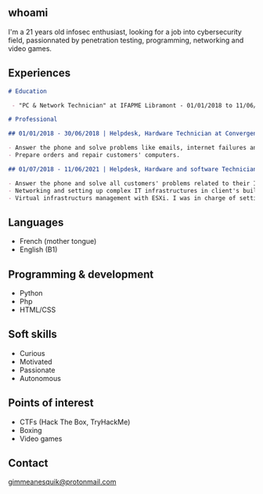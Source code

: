 ## whoami

I'm a 21 years old infosec enthusiast, looking for a job into cybersecurity field, passionnated by penetration testing, programming, networking and video games.

## Experiences

```markdown
# Education

 - "PC & Network Technician" at IFAPME Libramont - 01/01/2018 to 11/06/2021

# Professional

## 01/01/2018 - 30/06/2018 | Helpdesk, Hardware Technician at Convergence-IT, Messancy, Belgium

- Answer the phone and solve problems like emails, internet failures and RDP errors.
- Prepare orders and repair customers' computers.

## 01/07/2018 - 11/06/2021 | Helpdesk, Hardware and software Technician at IECK SPRL, Neufchâteau, Belgium

- Answer the phone and solve all customers' problems related to their IT infrastructure.
- Networking and setting up complex IT infrastructures in client's building with pfSense and Cisco devices(VPN, ACL, WAN, LAN,...)
- Virtual infrastructurs management with ESXi. I was in charge of setting up Windows Active Directory, monitoring (LibreNMS), adblock (piHole),..
```
## Languages

- French (mother tongue)
- English (B1)

## Programming & development

- Python
- Php
- HTML/CSS

## Soft skills

- Curious
- Motivated
- Passionate
- Autonomous

## Points of interest

- CTFs (Hack The Box, TryHackMe)
- Boxing
- Video games

## Contact

gimmeanesquik@protonmail.com